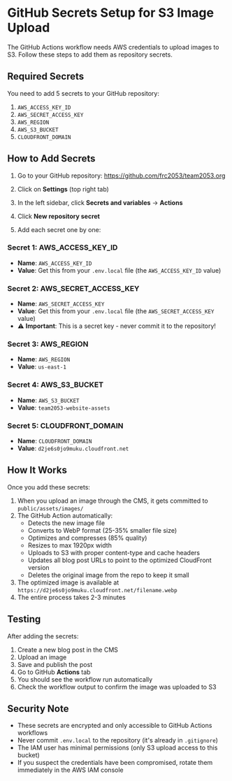 # GitHub Secrets Setup for S3 Image Upload

The GitHub Actions workflow needs AWS credentials to upload images to S3. Follow these steps to add them as repository secrets.

## Required Secrets

You need to add 5 secrets to your GitHub repository:

1. `AWS_ACCESS_KEY_ID`
2. `AWS_SECRET_ACCESS_KEY`
3. `AWS_REGION`
4. `AWS_S3_BUCKET`
5. `CLOUDFRONT_DOMAIN`

## How to Add Secrets

1. Go to your GitHub repository: https://github.com/frc2053/team2053.org

2. Click on **Settings** (top right tab)

3. In the left sidebar, click **Secrets and variables** → **Actions**

4. Click **New repository secret**

5. Add each secret one by one:

### Secret 1: AWS_ACCESS_KEY_ID
- **Name**: `AWS_ACCESS_KEY_ID`
- **Value**: Get this from your `.env.local` file (the `AWS_ACCESS_KEY_ID` value)

### Secret 2: AWS_SECRET_ACCESS_KEY
- **Name**: `AWS_SECRET_ACCESS_KEY`
- **Value**: Get this from your `.env.local` file (the `AWS_SECRET_ACCESS_KEY` value)
- ⚠️ **Important**: This is a secret key - never commit it to the repository!

### Secret 3: AWS_REGION
- **Name**: `AWS_REGION`
- **Value**: `us-east-1`

### Secret 4: AWS_S3_BUCKET
- **Name**: `AWS_S3_BUCKET`
- **Value**: `team2053-website-assets`

### Secret 5: CLOUDFRONT_DOMAIN
- **Name**: `CLOUDFRONT_DOMAIN`
- **Value**: `d2je6s0jo9muku.cloudfront.net`

## How It Works

Once you add these secrets:

1. When you upload an image through the CMS, it gets committed to `public/assets/images/`
2. The GitHub Action automatically:
   - Detects the new image file
   - Converts to WebP format (25-35% smaller file size)
   - Optimizes and compresses (85% quality)
   - Resizes to max 1920px width
   - Uploads to S3 with proper content-type and cache headers
   - Updates all blog post URLs to point to the optimized CloudFront version
   - Deletes the original image from the repo to keep it small
3. The optimized image is available at `https://d2je6s0jo9muku.cloudfront.net/filename.webp`
4. The entire process takes 2-3 minutes

## Testing

After adding the secrets:

1. Create a new blog post in the CMS
2. Upload an image
3. Save and publish the post
4. Go to GitHub **Actions** tab
5. You should see the workflow run automatically
6. Check the workflow output to confirm the image was uploaded to S3

## Security Note

- These secrets are encrypted and only accessible to GitHub Actions workflows
- Never commit `.env.local` to the repository (it's already in `.gitignore`)
- The IAM user has minimal permissions (only S3 upload access to this bucket)
- If you suspect the credentials have been compromised, rotate them immediately in the AWS IAM console
